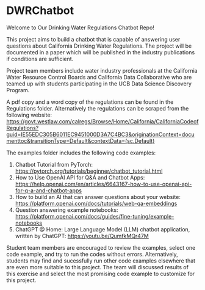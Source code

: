 # DWRChatbot
Welcome to Our Drinking Water Regulations Chatbot Repo!

This project aims to build a chatbot that is capable of answering user questions about California Drinking Water Regulations. The project will be documented in a paper which will be published in the industry publications if conditions are sufficient.

Project team members include water industry professionals at the California Water Resource Control Boards and California Data Collaborative who are teamed up with students participating in the UCB Data Science Discovery Program.

A pdf copy and a word copy of the regulations can be found in the Regulations folder. Alternatively the regulations can be scraped from the following website:
https://govt.westlaw.com/calregs/Browse/Home/California/CaliforniaCodeofRegulations?guid=IE55EDC305B6011EC9451000D3A7C4BC3&originationContext=documenttoc&transitionType=Default&contextData=(sc.Default)

The examples folder includes the following code examples:
1. Chatbot Tutorial from PyTorch: https://pytorch.org/tutorials/beginner/chatbot_tutorial.html
2. How to Use OpenAI API for Q&A and Chatbot Apps: https://help.openai.com/en/articles/6643167-how-to-use-openai-api-for-q-a-and-chatbot-apps
3. How to build an AI that can answer questions about your website: https://platform.openai.com/docs/tutorials/web-qa-embeddings
4. Question answering example notebooks: https://platform.openai.com/docs/guides/fine-tuning/example-notebooks
5. ChatGPT @ Home: Large Language Model (LLM) chatbot application, written by ChatGPT: https://youtu.be/QumfkMQr47M

Student team members are encouraged to review the examples, select one code example, and try to run the codes without errors. Alternatively, students may find and sucessfully run other code examples elsewhere that are even more suitable to this project. The team will discussed results of this exercise and select the most promising code example to customize for this project.


